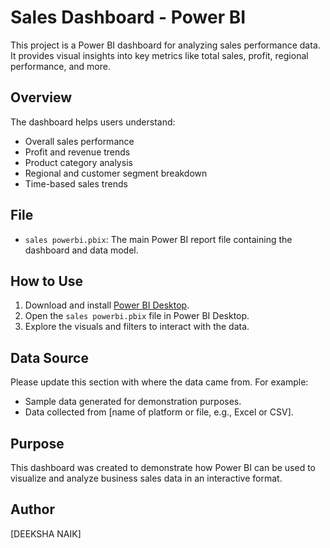 # Sales Dashboard - Power BI

This project is a Power BI dashboard for analyzing sales performance data. It provides visual insights into key metrics like total sales, profit, regional performance, and more.

## Overview

The dashboard helps users understand:

- Overall sales performance
- Profit and revenue trends
- Product category analysis
- Regional and customer segment breakdown
- Time-based sales trends

## File

- `sales powerbi.pbix`: The main Power BI report file containing the dashboard and data model.

## How to Use

1. Download and install [Power BI Desktop](https://powerbi.microsoft.com/desktop/).
2. Open the `sales powerbi.pbix` file in Power BI Desktop.
3. Explore the visuals and filters to interact with the data.

## Data Source

Please update this section with where the data came from. For example:

- Sample data generated for demonstration purposes.
- Data collected from [name of platform or file, e.g., Excel or CSV].

## Purpose

This dashboard was created to demonstrate how Power BI can be used to visualize and analyze business sales data in an interactive format.

## Author

[DEEKSHA NAIK]
